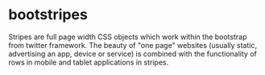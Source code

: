 bootstripes
===========

Stripes are full page width CSS objects which work within the bootstrap from twitter framework.  The beauty of "one page" websites (usually static, advertising an app, device or service) is combined with the functionality of rows in mobile and tablet applications in stripes.
